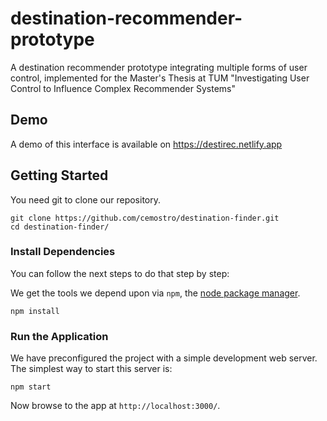 # destination-recommender-prototype
A destination recommender prototype integrating multiple forms of user control, implemented for the Master's Thesis at TUM "Investigating User Control to Influence Complex Recommender Systems"

## Demo
A demo of this interface is available on https://destirec.netlify.app
## Getting Started

You need git to clone our repository.

```
git clone https://github.com/cemostro/destination-finder.git
cd destination-finder/
```

### Install Dependencies

You can follow the next steps to do that step by step:


We get the tools we depend upon via `npm`, the [node package manager](https://www.npmjs.com).

```
npm install
```

### Run the Application

We have preconfigured the project with a simple development web server.  The simplest way to start
this server is:

```
npm start
```

Now browse to the app at `http://localhost:3000/`.
